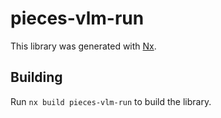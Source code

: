 # pieces-vlm-run

This library was generated with [Nx](https://nx.dev).

## Building

Run `nx build pieces-vlm-run` to build the library.
